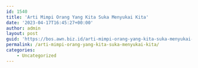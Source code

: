 ```yaml
---
id: 1540
title: 'Arti Mimpi Orang Yang Kita Suka Menyukai Kita'
date: '2023-04-17T16:45:27+00:00'
author: admin
layout: post
guid: 'https://bos.awn.biz.id/arti-mimpi-orang-yang-kita-suka-menyukai-kita/'
permalink: /arti-mimpi-orang-yang-kita-suka-menyukai-kita/
categories:
    - Uncategorized
---
```


